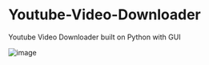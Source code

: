 # Youtube-Video-Downloader
Youtube Video Downloader built on Python with GUI

![image](https://github.com/Pranav-P-16/Youtube-Video-Downloader/assets/91425738/837c5005-dec5-4d4a-9d1e-2f3ecfe66a44)
